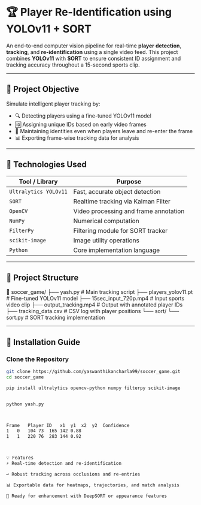 # 🏆 Player Re-Identification using YOLOv11 + SORT

An end-to-end computer vision pipeline for real-time **player detection**, **tracking**, and **re-identification** using a single video feed. This project combines **YOLOv11** with **SORT** to ensure consistent ID assignment and tracking accuracy throughout a 15-second sports clip.

---

## 🎯 Project Objective

Simulate intelligent player tracking by:

- 🔍 Detecting players using a fine-tuned YOLOv11 model  
- 🆔 Assigning unique IDs based on early video frames  
- 🔁 Maintaining identities even when players leave and re-enter the frame  
- 📊 Exporting frame-wise tracking data for analysis  

---

## 🚀 Technologies Used

| Tool / Library           | Purpose                                   |
|--------------------------|-------------------------------------------|
| `Ultralytics YOLOv11`    | Fast, accurate object detection           |
| `SORT`                   | Realtime tracking via Kalman Filter       |
| `OpenCV`                 | Video processing and frame annotation     |
| `NumPy`                  | Numerical computation                     |
| `FilterPy`               | Filtering module for SORT tracker         |
| `scikit-image`           | Image utility operations                  |
| `Python`                 | Core implementation language              |

---

## 📁 Project Structure

📂 soccer_game/ ├── yash.py # Main tracking script ├── players_yolov11.pt # Fine-tuned YOLOv11 model ├── 15sec_input_720p.mp4 # Input sports video clip ├── output_tracking.mp4 # Output with annotated player IDs ├── tracking_data.csv # CSV log with player positions └── sort/ └── sort.py # SORT tracking implementation



---

## 🔧 Installation Guide

### Clone the Repository

```bash
git clone https://github.com/yaswanthikancharla99/soccer_game.git
cd soccer_game

pip install ultralytics opencv-python numpy filterpy scikit-image


python yash.py



Frame	Player ID	x1	y1	x2	y2	Confidence
1	0	104	73	165	142	0.88
1	1	220	76	283	144	0.92



💡 Features
⚡ Real-time detection and re-identification

↩️ Robust tracking across occlusions and re-entries

📊 Exportable data for heatmaps, trajectories, and match analysis

🧠 Ready for enhancement with DeepSORT or appearance features
